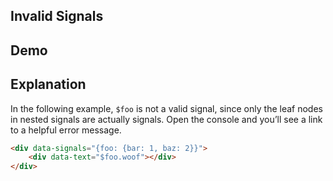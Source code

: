 ## Invalid Signals

## Demo

<div data-signals="{foo: {bar: 1, baz: 2}}">
    <div data-text="$foo.woof"></div>
</div>

## Explanation

In the following example, `$foo` is not a valid signal, since only the leaf nodes in nested signals are actually signals. Open the console and you’ll see a link to a helpful error message.

```html
<div data-signals="{foo: {bar: 1, baz: 2}}">
    <div data-text="$foo.woof"></div>
</div>
```